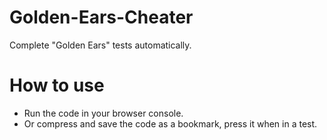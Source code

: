 # Golden-Ears-Cheater
Complete "Golden Ears" tests automatically.

# How to use
* Run the code in your browser console.
* Or compress and save the code as a bookmark, press it when in a test.
